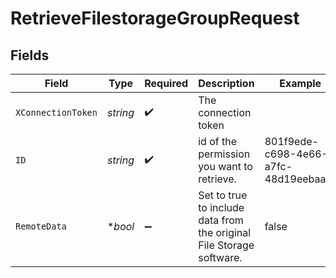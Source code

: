 # RetrieveFilestorageGroupRequest


## Fields

| Field                                                                | Type                                                                 | Required                                                             | Description                                                          | Example                                                              |
| -------------------------------------------------------------------- | -------------------------------------------------------------------- | -------------------------------------------------------------------- | -------------------------------------------------------------------- | -------------------------------------------------------------------- |
| `XConnectionToken`                                                   | *string*                                                             | :heavy_check_mark:                                                   | The connection token                                                 |                                                                      |
| `ID`                                                                 | *string*                                                             | :heavy_check_mark:                                                   | id of the permission you want to retrieve.                           | 801f9ede-c698-4e66-a7fc-48d19eebaa4f                                 |
| `RemoteData`                                                         | **bool*                                                              | :heavy_minus_sign:                                                   | Set to true to include data from the original File Storage software. | false                                                                |